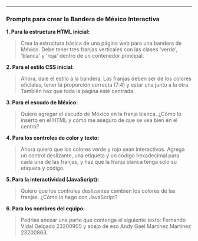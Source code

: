 ----------
### **Prompts para crear la Bandera de México Interactiva**

**1. Para la estructura HTML inicial:**

> Crea la estructura básica de una página web para una bandera de México. Debe tener tres franjas verticales con las clases 'verde', 'blanca' y 'roja' dentro de un contenedor principal.

**2. Para el estilo CSS inicial:**

> Ahora, dale el estilo a la bandera. Las franjas deben ser de los colores oficiales, tener la proporción correcta (7:4) y estar una junto a la otra. También haz que toda la página esté centrada.

**3. Para el escudo de México:**

> Quiero agregar el escudo de México en la franja blanca. ¿Cómo lo inserto en el HTML y cómo me aseguro de que se vea bien en el centro?

**4. Para los controles de color y texto:**

> Ahora quiero que los colores verde y rojo sean interactivos. Agrega un control deslizante, una etiqueta y un código hexadecimal para cada una de las franjas, y haz que la franja blanca tenga solo su etiqueta y código.

**5. Para la interactividad (JavaScript):**

> Quiero que los controles deslizantes cambien los colores de las franjas. ¿Cómo lo hago con JavaScript?

**6. Para los nombres del equipo:**

> Podrias anexar una parte que contenga el siguiente texto: Fernando VIdal Delgado 23200905 y abajo de eso Andy Gael Martinez Martinez 23200863.

